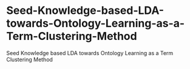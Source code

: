 # Seed-Knowledge-based-LDA-towards-Ontology-Learning-as-a-Term-Clustering-Method
Seed Knowledge based LDA towards Ontology Learning as a Term Clustering Method
